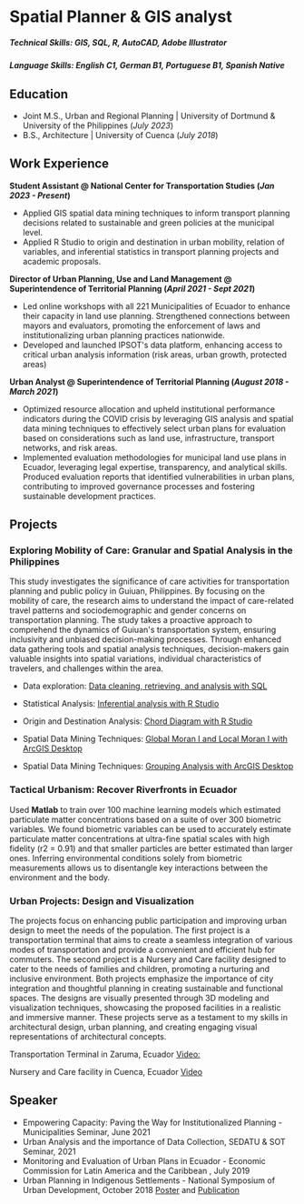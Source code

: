 # Spatial Planner & GIS analyst

##### Technical Skills: GIS, SQL, R, AutoCAD, Adobe Illustrator
##### Language Skills: English C1, German B1, Portuguese B1, Spanish Native

## Education						       		
- Joint M.S., Urban and Regional Planning	| University of Dortmund & University of the Philippines (_July 2023_)
- B.S., Architecture | University of Cuenca (_July 2018_)

## Work Experience
**Student Assistant @ National Center for Transportation Studies (_Jan 2023 - Present_)**
- Applied GIS spatial data mining techniques to inform transport planning decisions related to sustainable and green policies at the municipal level.
- Applied R Studio to origin and destination in urban mobility, relation of variables, and inferential statistics in transport planning projects and academic proposals.

**Director of Urban Planning, Use and Land Management @ Superintendence of Territorial Planning (_April 2021 - Sept 2021_)**
- Led online workshops with all 221 Municipalities of Ecuador to enhance their capacity in land use planning. Strengthened connections between mayors and evaluators, promoting the enforcement of laws and institutionalizing urban planning practices nationwide.
- Developed and launched IPSOT's data platform, enhancing access to critical urban analysis information (risk areas, urban growth, protected areas)

**Urban Analyst @ Superintendence of Territorial Planning (_August 2018 - March 2021_)**
- Optimized resource allocation and upheld institutional performance indicators during the COVID crisis by leveraging GIS analysis and spatial data mining techniques to effectively select urban plans for evaluation based on considerations such as land use, infrastructure, transport networks, and risk areas.
- Implemented evaluation methodologies for municipal land use plans in Ecuador, leveraging legal expertise, transparency, and analytical skills. Produced evaluation reports that identified vulnerabilities in urban plans, contributing to improved governance processes and fostering sustainable development practices.

## Projects
### Exploring Mobility of Care: Granular and Spatial Analysis in the Philippines

This study investigates the significance of care activities for transportation planning and public policy in Guiuan, Philippines. By focusing on the mobility of care, the research aims to understand the impact of care-related travel patterns and sociodemographic and gender concerns on transportation planning. The study takes a proactive approach to comprehend the dynamics of Guiuan's transportation system, ensuring inclusivity and unbiased decision-making processes. Through enhanced data gathering tools and spatial analysis techniques, decision-makers gain valuable insights into spatial variations, individual characteristics of travelers, and challenges within the area. 

- Data exploration: [Data cleaning, retrieving, and analysis with SQL](./data-exploration.html)

- Statistical Analysis: [Inferential analysis with R Studio](./tests-variables.html)

- Origin and Destination Analysis: [Chord Diagram with R Studio](./origin-destination.html) 

- Spatial Data Mining Techniques: [Global Moran I and Local Moran I with ArcGIS Desktop](./moran-analysis.html)

- Spatial Data Mining Techniques: [Grouping Analysis with ArcGIS Desktop](./grouping-analysis.html)

### Tactical Urbanism: Recover Riverfronts in Ecuador

Used **Matlab** to train over 100 machine learning models which estimated particulate matter concentrations based on a suite of over 300 biometric variables. We found biometric variables can be used to accurately estimate particulate matter concentrations at ultra-fine spatial scales with high fidelity (r2 = 0.91) and that smaller particles are better estimated than larger ones. Inferring environmental conditions solely from biometric measurements allows us to disentangle key interactions between the environment and the body.

### Urban Projects: Design and Visualization

The projects focus on enhancing public participation and improving urban design to meet the needs of the population. The first project is a transportation terminal that aims to create a seamless integration of various modes of transportation and provide a convenient and efficient hub for commuters. The second project is a Nursery and Care facility designed to cater to the needs of families and children, promoting a nurturing and inclusive environment. Both projects emphasize the importance of city integration and thoughtful planning in creating sustainable and functional spaces. The designs are visually presented through 3D modeling and visualization techniques, showcasing the proposed facilities in a realistic and immersive manner. These projects serve as a testament to my skills in architectural design, urban planning, and creating engaging visual representations of architectural concepts.

Transportation Terminal in Zaruma, Ecuador [Video:](https://www.youtube.com/watch?v=waSRryyCm6E)

Nursery and Care facility in Cuenca, Ecuador [Video](https://www.youtube.com/watch?v=UzyFb7JG38Q) 

## Speaker
- Empowering Capacity: Paving the Way for Institutionalized Planning - Municipalities Seminar, June 2021
- Urban Analysis and the importance of Data Collection, SEDATU & SOT Seminar, 2021
- Monitoring and Evaluation of Urban Plans in Ecuador - Economic Commission for Latin America and the Caribbean , July 2019
- Urban Planning in Indigenous Settlements - National Symposium of Urban Development, October 2018 [Poster](/assets/speaker/poster.jpg) and [Publication](https://dialnet.unirioja.es/servlet/articulo?codigo=8427146)





